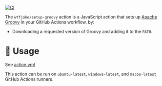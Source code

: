 [![CI](https://github.com/WtfJoke/setup-groovy/actions/workflows/test.yml/badge.svg)](https://github.com/WtfJoke/setup-groovy/actions/workflows/test.yml)

The `wtfjoke/setup-groovy` action is a JavaScript action that sets up [Apache Groovy](https://groovy-lang.org/) in your GitHub Actions workflow. by:

- Downloading a requested version of Groovy and adding it to the `PATH`.

# 🔧 Usage

See [action.yml](action.yml)

This action can be run on `ubuntu-latest`, `windows-latest`, and `macos-latest` GitHub Actions runners.
